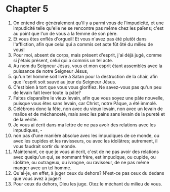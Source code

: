# Chapter 5

1. On entend dire généralement qu'il y a parmi vous de l'impudicité, et une impudicité telle qu'elle ne se rencontre pas même chez les païens; c'est au point que l'un de vous a la femme de son père.
2. Et vous êtes enflés d'orgueil! Et vous n'avez pas été plutôt dans l'affliction, afin que celui qui a commis cet acte fût ôté du milieu de vous!
3. Pour moi, absent de corps, mais présent d'esprit, j'ai déjà jugé, comme si j'étais présent, celui qui a commis un tel acte.
4. Au nom du Seigneur Jésus, vous et mon esprit étant assemblés avec la puissance de notre Seigneur Jésus,
5. qu'un tel homme soit livré à Satan pour la destruction de la chair, afin que l'esprit soit sauvé au jour du Seigneur Jésus.
6. C'est bien à tort que vous vous glorifiez. Ne savez-vous pas qu'un peu de levain fait lever toute la pâte?
7. Faites disparaître le vieux levain, afin que vous soyez une pâte nouvelle, puisque vous êtes sans levain, car Christ, notre Pâque, a été immolé.
8. Célébrons donc la fête, non avec du vieux levain, non avec un levain de malice et de méchanceté, mais avec les pains sans levain de la pureté et de la vérité.
9. Je vous ai écrit dans ma lettre de ne pas avoir des relations avec les impudiques, -
10. non pas d'une manière absolue avec les impudiques de ce monde, ou avec les cupides et les ravisseurs, ou avec les idolâtres; autrement, il vous faudrait sortir du monde.
11. Maintenant, ce que je vous ai écrit, c'est de ne pas avoir des relations avec quelqu'un qui, se nommant frère, est impudique, ou cupide, ou idolâtre, ou outrageux, ou ivrogne, ou ravisseur, de ne pas même manger avec un tel homme.
12. Qu'ai-je, en effet, à juger ceux du dehors? N'est-ce pas ceux du dedans que vous avez à juger?
13. Pour ceux du dehors, Dieu les juge. Otez le méchant du milieu de vous.

